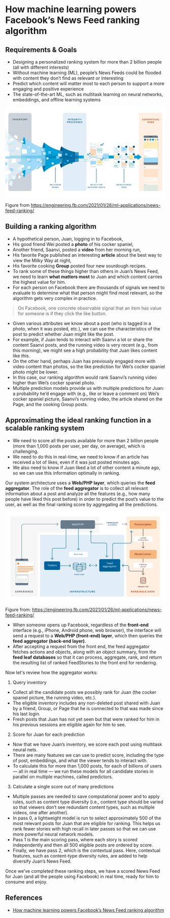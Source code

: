 
# How machine learning powers Facebook’s News Feed ranking algorithm


## Requirements & Goals

- Designing a personalized ranking system for more than 2 billion people (all with different interests)
- Without machine learning (ML), people’s News Feeds could be flooded with content they don’t find as relevant or interesting
- Predict which content will matter most to each person to support a more engaging and positive experience
- The state-of-the-art ML, such as multitask learning on neural networks, embeddings, and offline learning systems


![](./_images/RankingFlow.jpg)

Figure from <https://engineering.fb.com/2021/01/26/ml-applications/news-feed-ranking/>


## Building a ranking algorithm

- A hypothetical person, Juan, logging in to Facebook,
- His good friend Wei posted a **photo** of his cocker spaniel,
- Another friend, Saanvi, posted a **video** from her morning run,
- His favorite Page published an interesting **article** about the best way to view the Milky Way at night,
- His favorite cooking **Group** posted four new sourdough recipes. 
- To rank some of these things higher than others in Juan’s News Feed, we need to learn **what matters most** to Juan and which content carries the highest value for him.
- For each person on Facebook there are thousands of signals we need to evaluate to determine what that person might find most relevant, so the algorithm gets very complex in practice. 

> On Facebook, one concrete observable signal that an item has value for someone is if they click the like button. 

- Given various attributes we know about a post (who is tagged in a photo, when it was posted, etc.), we can use the characteristics of the post to predict whether Juan might like the post. 
- For example, if Juan tends to interact with Saanvi a lot or share the content Saanvi posts, and the running video is very recent (e.g., from this morning), we might see a high probability that Juan likes content like this.
- On the other hand, perhaps Juan has previously engaged more with video content than photos, so the like prediction for Wei’s cocker spaniel photo might be lower. 
- In this case, our ranking algorithm would rank Saanvi’s running video higher than Wei’s cocker spaniel photo.
- Multiple prediction models provide us with multiple predictions for Juan: a probability he’d engage with (e.g., like or leave a comment on) Wei’s cocker spaniel picture, Saanvi’s running video, the article shared on the Page, and the cooking Group posts.


## Approximating the ideal ranking function in a scalable ranking system

- We need to score all the posts available for more than 2 billion people (more than 1,000 posts per user, per day, on average), which is challenging.
- We need to do this in real-time, we need to know if an article has received a lot of likes, even if it was just posted minutes ago. 
- We also need to know if Juan liked a lot of other content a minute ago, so we can use this information optimally in ranking.


Our system architecture uses a **Web/PHP layer**, which queries the **feed aggregator**. The role of the **feed aggregator** is to collect all relevant information about a post and analyze all the features (e.g., how many people have liked this post before) in order to predict the post’s value to the user, as well as the final ranking score by aggregating all the predictions.

![](./_images/Under-the-Hood_Stills_Final.jpg)

Figure from: <https://engineering.fb.com/2021/01/26/ml-applications/news-feed-ranking/>

- When someone opens up Facebook, regardless of the **front-end** interface (e.g., iPhone, Android phone, web browser), the interface will send a request to a **Web/PHP (front-end) layer**, which then queries the **feed aggregator (back-end layer)**. 
- After accepting a request from the front end, the feed aggregator fetches actions and objects, along with an object summary, from the **feed leaf databases** so that it can process, aggregate, rank, and return the resulting list of ranked FeedStories to the front end for rendering.

Now let's review how the aggregator works:

1. Query inventory

- Collect all the candidate posts we possibly rank for Juan (the cocker spaniel picture, the running video, etc.). 
- The eligible inventory includes any non-deleted post shared with Juan by a friend, Group, or Page that he is connected to that was made since his last login. 
-  Fresh posts that Juan has not yet seen but that were ranked for him in his previous sessions are eligible again for him to see. 


2. Score for Juan for each prediction

- Now that we have Juan’s inventory, we score each post using multitask neural nets. 
- There are many features we can use to predict score, including the type of post, embeddings, and what the viewer tends to interact with. 
- To calculate this for more than 1,000 posts, for each of billions of users — all in real time — we run these models for all candidate stories in parallel on multiple machines, called predictors.


3. Calculate a single score out of many predictions

- Multiple passes are needed to save computational power and to apply rules, such as content type diversity (i.e., content type should be varied so that viewers don’t see redundant content types, such as multiple videos, one after another).
- In pass 0, a lightweight model is run to select approximately 500 of the most relevant posts for Juan that are eligible for ranking. This helps us rank fewer stories with high recall in later passes so that we can use more powerful neural network models.
- Pass 1 is the main scoring pass, where each story is scored independently and then all 500 eligible posts are ordered by score.
- Finally, we have pass 2, which is the contextual pass. Here, contextual features, such as content-type diversity rules, are added to help diversify Juan’s News Feed.


Once we’ve completed these ranking steps, we have a scored News Feed for Juan (and all the people using Facebook) in real time, ready for him to consume and enjoy.


## References

- [How machine learning powers Facebook’s News Feed ranking algorithm](https://engineering.fb.com/2021/01/26/ml-applications/news-feed-ranking/)
